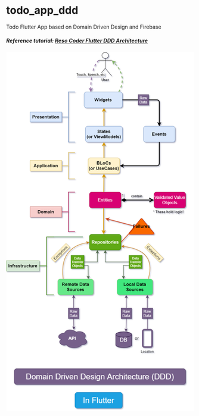 # todo_app_ddd

Todo Flutter App based on Domain Driven Design and Firebase
##### Reference tutorial: [Reso Coder Flutter DDD Architecture](https://github.com/ResoCoder/flutter-ddd-firebase-course)

![](assets/images/Domain_Driven_Design_Diagram.png)
